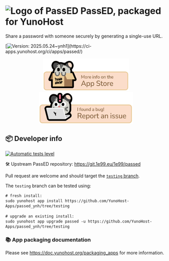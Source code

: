 <!--
N.B.: This README was automatically generated by <https://github.com/YunoHost/apps_tools/blob/main/readme_generator>
It shall NOT be edited by hand.
-->

<h1>
  <img src="https://raw.githubusercontent.com/YunoHost/apps/main/logos/passed.png" width="32px" alt="Logo of PassED">
  PassED, packaged for YunoHost
</h1>

Share a password with someone securely by generating a single-use URL.

[![Version: 2025.05.24~ynh1](https://img.shields.io/badge/Version-2025.05.24~ynh1-rgba(0,150,0,1)?style=for-the-badge)](https://ci-apps.yunohost.org/ci/apps/passed/)

<div align="center">
<a href="https://apps.yunohost.org/app/passed"><img height="100px" src="https://github.com/YunoHost/yunohost-artwork/raw/refs/heads/main/badges/neopossum-badges/badge_more_info_on_the_appstore.svg"/></a>
<a href="https://github.com/YunoHost-Apps/passed_ynh/issues"><img height="100px" src="https://github.com/YunoHost/yunohost-artwork/raw/refs/heads/main/badges/neopossum-badges/badge_report_an_issue.svg"/></a>
</div>

## 📦 Developer info

[![Automatic tests level](https://apps.yunohost.org/badge/cilevel/passed)](https://ci-apps.yunohost.org/ci/apps/passed/)

🛠️ Upstream PassED repository: <https://git.1e99.eu/1e99/passed>

Pull request are welcome and should target the [`testing` branch](https://github.com/YunoHost-Apps/passed_ynh/tree/testing).

The `testing` branch can be tested using:
```
# fresh install:
sudo yunohost app install https://github.com/YunoHost-Apps/passed_ynh/tree/testing

# upgrade an existing install:
sudo yunohost app upgrade passed -u https://github.com/YunoHost-Apps/passed_ynh/tree/testing
```

### 📚 App packaging documentation

Please see <https://doc.yunohost.org/packaging_apps> for more information.